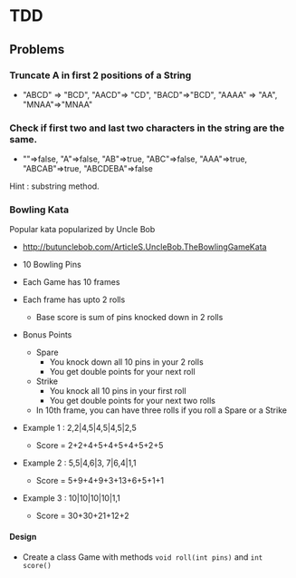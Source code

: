 
# TDD

## Problems

### Truncate A in first 2 positions of a String

- "ABCD" => "BCD", "AACD"=> "CD", "BACD"=>"BCD", "AAAA" => "AA", "MNAA"=>"MNAA"

### Check if first two and last two characters in the string are the same.

- ""=>false, "A"=>false, "AB"=>true, "ABC"=>false, "AAA"=>true, "ABCAB"=>true, "ABCDEBA"=>false

Hint : substring method. 

### Bowling Kata

Popular kata popularized by Uncle Bob
- http://butunclebob.com/ArticleS.UncleBob.TheBowlingGameKata

- 10 Bowling Pins
- Each Game has 10 frames
- Each frame has upto 2 rolls
	- Base score is sum of pins knocked down in 2 rolls
- Bonus Points
	- Spare 
		- You knock down all 10 pins in your 2 rolls
		- You get double points for your next roll
	- Strike
		- You knock all 10 pins in your first roll
		- You get double points for your next two rolls
	- In 10th frame, you can have three rolls if you roll a Spare or a Strike
	
- Example 1 : 2,2|4,5|4,5|4,5|2,5 
	- Score = 2+2+4+5+4+5+4+5+2+5
- Example 2 : 5,5|4,6|3, 7|6,4|1,1 
	- Score = 5+9+4+9+3+13+6+5+1+1
- Example 3 : 10|10|10|10|1,1
	- Score = 30+30+21+12+2
	
#### Design
- Create a class Game with methods `void roll(int pins)` and `int score()`
